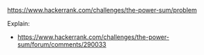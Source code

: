 https://www.hackerrank.com/challenges/the-power-sum/problem

Explain:
- https://www.hackerrank.com/challenges/the-power-sum/forum/comments/290033
